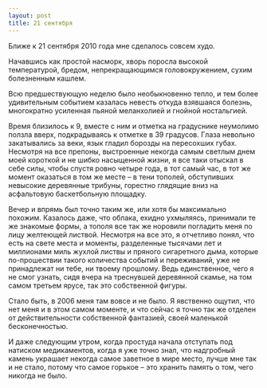 ```yaml
---
layout: post
title: 21 сентября
---
```


Ближе к 21 сентября 2010 года мне сделалось совсем худо.

Начавшись как простой насморк, хворь поросла высокой температурой, бредом, непрекращающимся головокружением, сухим болезненным кашлем.

Всю предшествующую неделю было необыкновенно тепло, и тем более удивительным событием казалась невесть откуда взявшаяся болезнь, многократно усиленная пьяной меланхолией и гнойной ностальгией.

Время близилось к 9, вместе с ним и отметка на градуснике неумолимо ползла вверх, подкрадываясь к отметке в 39 градусов. Глаза невольно закатывались за веки, язык гладил борозды на пересохших губах. Несмотря на все препоны, выстроенные некогда самым светлым днем моей короткой и не шибко насыщенной жизни, я все таки отыскал в себе силы, чтобы спустя ровно четыре года, в тот самый час, в тот же момент оказаться в том же месте – в тени тополей, обступивших невысокие деревянные трибуны, горестно глядящие вниз на асфальтовую баскетбольную площадку.

Вечер и впрямь был точно таким же, или хотя бы максимально похожим. Казалось даже, что облака, ехидно ухмыляясь, принимали те же знакомые формы, а тополя все так же норовили погладить меня по лицу желтеющей листвой. Несмотря на все это, я отчетливо понял, что есть на свете места и моменты, разделенные тысячами лет и миллионами миль жухлой листвы и пряного сигаретного дыма, которые по-прошествии такого количества событий и переживаний, уже не принадлежат ни тебе, ни твоему прошлому. Ведь единственное, чего я не смог узнать, сидя вчера на треснувшей деревянной скамье, на том самом третьем ярусе, так это собственной фигуры.

Стало быть, в 2006 меня там вовсе и не было. Я явственно ощутил, что нет меня и в этом самом моменте, и что сейчас я точно так же отделен от действительности собственной фантазией, своей маленькой бесконечностью.

И даже следующим утром, когда простуда начала отступать под натиском медикаментов, когда я уже точно знал, что надгробный камень украшает некогда самое заветное в мире место, лучше мне так и не стало, потому что самое горькое – это хранить память о том, чего никогда не было.

<!--kg-card-end: markdown-->